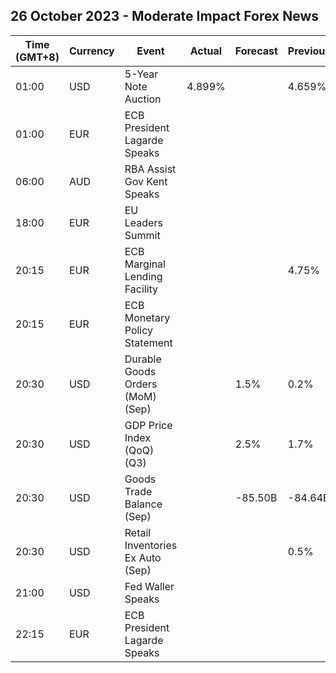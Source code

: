 ## 26 October 2023 - Moderate Impact Forex News

| Time (GMT+8) | Currency | Event | Actual | Forecast | Previous |
|------|----------|-------|--------|----------|----------|
| 01:00 | USD | 5-Year Note Auction | 4.899% |  | 4.659% |
| 01:00 | EUR | ECB President Lagarde Speaks |  |  |  |
| 06:00 | AUD | RBA Assist Gov Kent Speaks |  |  |  |
| 18:00 | EUR | EU Leaders Summit |  |  |  |
| 20:15 | EUR | ECB Marginal Lending Facility |  |  | 4.75% |
| 20:15 | EUR | ECB Monetary Policy Statement |  |  |  |
| 20:30 | USD | Durable Goods Orders (MoM) (Sep) |  | 1.5% | 0.2% |
| 20:30 | USD | GDP Price Index (QoQ) (Q3) |  | 2.5% | 1.7% |
| 20:30 | USD | Goods Trade Balance (Sep) |  | -85.50B | -84.64B |
| 20:30 | USD | Retail Inventories Ex Auto (Sep) |  |  | 0.5% |
| 21:00 | USD | Fed Waller Speaks |  |  |  |
| 22:15 | EUR | ECB President Lagarde Speaks |  |  |  |
